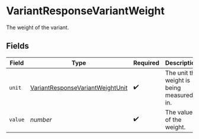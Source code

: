 # VariantResponseVariantWeight

The weight of the variant.


## Fields

| Field                                                                                       | Type                                                                                        | Required                                                                                    | Description                                                                                 |
| ------------------------------------------------------------------------------------------- | ------------------------------------------------------------------------------------------- | ------------------------------------------------------------------------------------------- | ------------------------------------------------------------------------------------------- |
| `unit`                                                                                      | [VariantResponseVariantWeightUnit](../../models/shared/variantresponsevariantweightunit.md) | :heavy_check_mark:                                                                          | The unit the weight is being measured in.                                                   |
| `value`                                                                                     | *number*                                                                                    | :heavy_check_mark:                                                                          | The value of the weight.                                                                    |